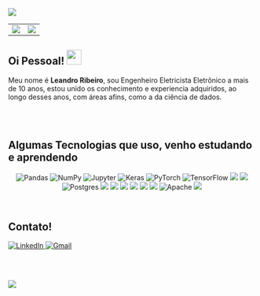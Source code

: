 <img src="https://img.olhardigital.com.br/uploads/acervo_imagens/2019/08/20190819040121.jpg">
<center>
    <table>
        <tr>
            <td>
                <img src="https://github-readme-stats.vercel.app/api/top-langs/?username=leleogithub2100&hide=html&layout=compact&theme=buefy" />
            </td>
            <td>
                <img src="https://github-readme-stats.vercel.app/api?username=leleogithub2100&theme=buefy"/>
            </td>
        </tr>   
    </table>
</center>

<h2>
    Oi Pessoal!
    <img src="https://raw.githubusercontent.com/iampavangandhi/iampavangandhi/master/gifs/Hi.gif" width="30px">
</h2>

Meu nome é <b>Leandro Ribeiro</b>, sou Engenheiro Eletricista Eletrônico a mais de 10 anos, estou unido os conhecimento e experiencia adquiridos, ao longo desses anos,  com áreas afins, como a da ciência de dados.

<br>


<br>
<h2>Algumas Tecnologias que uso, venho estudando e aprendendo</h2>
<p align="center">
<img alt="Pandas" src="https://img.shields.io/badge/pandas%20-%23150458.svg?&style=for-the-badge&logo=pandas&logoColor=white" />
<img alt="NumPy" src="https://img.shields.io/badge/numpy%20-%23013243.svg?&style=for-the-badge&logo=numpy&logoColor=white" />
<img alt="Jupyter" src="https://img.shields.io/badge/Jupyter%20-%23F37626.svg?&style=for-the-badge&logo=Jupyter&logoColor=white" />
<img alt="Keras" src="https://img.shields.io/badge/Keras%20-%23D00000.svg?&style=for-the-badge&logo=Keras&logoColor=white"/>
<img alt="PyTorch" src="https://img.shields.io/badge/PyTorch%20-%23EE4C2C.svg?&style=for-the-badge&logo=PyTorch&logoColor=white" />
<img alt="TensorFlow" src="https://img.shields.io/badge/TensorFlow%20-%23FF6F00.svg?&style=for-the-badge&logo=TensorFlow&logoColor=white" />
<img src="https://img.shields.io/badge/linux-orange.svg?&style=flat-square&logo=linux&logoColor=white"/>
<img src="https://img.shields.io/badge/python%20-%2314354C.svg?&style=flat-square&logo=python&logoColor=white"/>
<img alt="Postgres" src ="https://img.shields.io/badge/postgres-%23316192.svg?&style=for-the-badge&logo=postgresql&logoColor=white"/>
<img src="https://img.shields.io/badge/-MongoDB-black?style=flat-square&logo=mongodb">
<img src="https://img.shields.io/badge/-MySQL-4479A1?style=flat-square&logo=mysql&logoColor=white">
<img src="https://img.shields.io/badge/-Git-black?style=flat-square&logo=git">
<img src="https://img.shields.io/badge/-GitHub-181717?style=flat-square&logo=github">
<img src="https://img.shields.io/badge/-VSCode-007ACC?style=flat-square&logo=visual-studio-code&logoColor=white">
<img src="https://img.shields.io/badge/json-ambar.svg?&style=flat-square&logo=json&logoColor=white"/>
<img alt="Apache" src="https://img.shields.io/badge/apache%20-%23D42029.svg?&style=for-the-badge&logo=apache&logoColor=white"/>   
<img src="https://img.shields.io/badge/Prezi-3181FF?style=for-the-badge&logo=prezi&logoColor=white" />
</p>


<br>
<h2>Contato! </h2>
<a href="https://www.linkedin.com/in/leandroassiz/"  >
    <img alt="LinkedIn" src="https://img.shields.io/badge/linkedin%20-%230077B5.svg?&style=for-the-badge&logo=linkedin&logoColor=white"/>
</a>
<a href="mailto:leandroassiz@gmail.com"  >
    <img alt="Gmail" src="https://img.shields.io/badge/Gmail-D14836?style=for-the-badge&logo=gmail&logoColor=white" />
</a>

<br>



<br><br>

![](https://komarev.com/ghpvc/?username=leleogithub2100&color=blue&style=flat)
